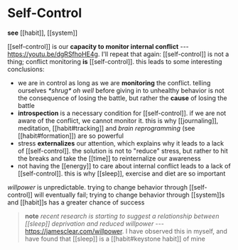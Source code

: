 # Self-Control

**see** [[habit]], [[system]]

[[self-control]] is our **capacity to monitor internal conflict** --- <https://youtu.be/dgRSfhoHE4g>. I'll repeat that again: [[self-control]] is not a thing; conflict monitoring **is** [[self-control]]. this leads to some interesting conclusions:

- we are in control as long as we are **monitoring** the conflict. telling ourselves _\*shrug\* oh well_ before giving in to unhealthy behavior is not the consequence of losing the battle, but rather the **cause** of losing the battle
- **introspection** is a necessary condition for [[self-control]]. if we are not aware of the conflict, we cannot monitor it. this is why [[journaling]], meditation, [[habit#tracking]] and _brain reprogramming_ (see [[habit#formation]]) are so powerful
- stress **externalizes** our attention, which explains why it leads to a lack of [[self-control]]. the solution is not to "reduce" stress, but rather to hit the breaks and take the [[time]] to reinternalize our awareness
- not having the [[energy]] to care about internal conflict leads to a lack of [[self-control]]. this is why [[sleep]], exercise and diet are so important

_willpower_ is unpredictable. trying to change behavior through [[self-control]] will eventually fail; trying to change behavior through [[system]]s and [[habit]]s has a greater chance of success

> **note** _recent research is starting to suggest a relationship between [[sleep]] deprivation and reduced willpower_ --- <https://jamesclear.com/willpower>. I have observed this in myself, and have found that [[sleep]] is a [[habit#keystone habit]] of mine
